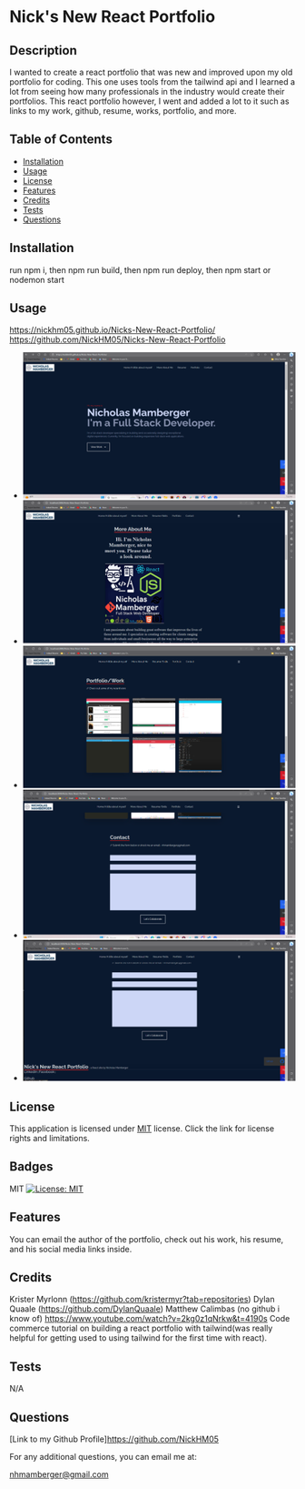 # Nick's New React Portfolio

## Description
I wanted to create a react portfolio that was new and improved upon my old portfolio for coding. This one uses tools from the tailwind api and I learned a lot from seeing how many professionals in the industry would create their portfolios. This react portfolio however, I went and added a lot to it such as links to my work, github, resume, works, portfolio, and more. 
## Table of Contents
  - [Installation](#installation)
  - [Usage](#usage)
  - [License](#license)
  - [Features](#features)
  - [Credits](#credits)
  - [Tests](#tests)
  - [Questions](#questions)

## Installation
run npm i, then npm run build, then npm run deploy, then npm start or nodemon start

## Usage
https://nickhm05.github.io/Nicks-New-React-Portfolio/ https://github.com/NickHM05/Nicks-New-React-Portfolio

- ![Screenshot of A litte about me/home page](/src/components/pages/Assets/home.png)
- ![Screenshot of The rest of the about page](/src/components/pages/Assets/about.png)
- ![Screenshot of the work page](/src/components/pages/Assets/work.png)
- ![Screenshot of the Contact Forum page](/src/components/pages/Assets/contact%20forum.png)
- ![Screenshot of Footer page](/src/components/pages/Assets/footer.png)
## License 
  This application is licensed under [MIT](https://opensource.org/licenses/MIT) license. Click the link for license rights and limitations.
## Badges
MIT [![License: MIT](https://img.shields.io/badge/License-MIT-yellow.svg)](https://opensource.org/licenses/MIT)

## Features
You can email the author of the portfolio, check out his work, his resume, and his social media links inside.

## Credits
Krister Myrlonn (https://github.com/kristermyr?tab=repositories) Dylan Quaale (https://github.com/DylanQuaale) Matthew Calimbas (no github i know of) https://www.youtube.com/watch?v=2kg0z1qNrkw&t=4190s Code commerce tutorial on building a react portfolio with tailwind(was really helpful for getting used to using tailwind for the first time with react). 

## Tests
N/A

## Questions
[Link to my Github Profile]https://github.com/NickHM05

For any additional questions, you can email me at:

nhmamberger@gmail.com
